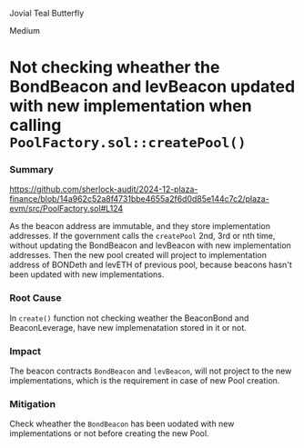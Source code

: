 Jovial Teal Butterfly

Medium

# Not checking wheather the BondBeacon and levBeacon updated with new implementation when calling `PoolFactory.sol::createPool()`

### Summary
https://github.com/sherlock-audit/2024-12-plaza-finance/blob/14a962c52a8f4731bbe4655a2f6d0d85e144c7c2/plaza-evm/src/PoolFactory.sol#L124

As the beacon address are immutable, and they store implementation addresses. If the government calls the `createPool` 2nd, 3rd or nth time, without updating the BondBeacon and levBeacon with new implementation addresses. Then the new pool created will project to implementation address of BONDeth and levETH of previous pool, because beacons hasn't been updated with new implementations.

### Root Cause
In `create()` function not checking weather the BeaconBond and BeaconLeverage, have new implemenatation stored in it or not.
### Impact
The beacon contracts `BondBeacon` and `levBeacon`, will not project to the new implementations, which is the requirement in case of new Pool creation.
### Mitigation
Check wheather the `BondBeacon` has been uodated with new implementations or not before creating the new Pool.